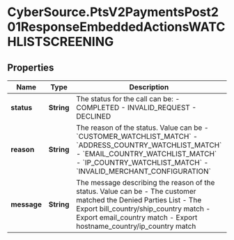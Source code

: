 # CyberSource.PtsV2PaymentsPost201ResponseEmbeddedActionsWATCHLISTSCREENING

## Properties
Name | Type | Description | Notes
------------ | ------------- | ------------- | -------------
**status** | **String** | The status for the call can be: - COMPLETED - INVALID_REQUEST - DECLINED  | [optional] 
**reason** | **String** | The reason of the status. Value can be   - &#x60;CUSTOMER_WATCHLIST_MATCH&#x60;   - &#x60;ADDRESS_COUNTRY_WATCHLIST_MATCH&#x60;   - &#x60;EMAIL_COUNTRY_WATCHLIST_MATCH&#x60;   - &#x60;IP_COUNTRY_WATCHLIST_MATCH&#x60;   - &#x60;INVALID_MERCHANT_CONFIGURATION&#x60;  | [optional] 
**message** | **String** | The message describing the reason of the status. Value can be   - The customer matched the Denied Parties List   - The Export bill_country/ship_country  match   - Export email_country match   - Export hostname_country/ip_country match  | [optional] 


